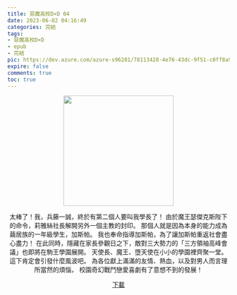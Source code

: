 ```yaml
---
title: 惡魔高校D×D 04
date: 2023-06-02 04:16:49
categories: 完結
tags:
- 惡魔高校D×D
- epub
- 完結
pic: https://dev.azure.com/azure-s96281/78113428-4e76-43dc-9f51-c0ff8a913055/_apis/git/repositories/a379171b-de46-4c10-9b0d-00da23959885/items?path=/Epub%20Cover/%E6%83%A1%E9%AD%94%E9%AB%98%E6%A0%A1D%C3%97D-04.jpg&versionDescriptor%5BversionOptions%5D=0&versionDescriptor%5BversionType%5D=0&versionDescriptor%5Bversion%5D=main&resolveLfs=true&%24format=octetStream&api-version=5.0
expire: false
comments: true
toc: true
---
```


<div style="text-align:center" class="kratos-post-content">

<img width="250px" src="https://dev.azure.com/azure-s96281/78113428-4e76-43dc-9f51-c0ff8a913055/_apis/git/repositories/a379171b-de46-4c10-9b0d-00da23959885/items?path=/Epub%20Cover/%E6%83%A1%E9%AD%94%E9%AB%98%E6%A0%A1D%C3%97D-04.jpg&versionDescriptor%5BversionOptions%5D=0&versionDescriptor%5BversionType%5D=0&versionDescriptor%5Bversion%5D=main&resolveLfs=true&%24format=octetStream&api-version=5.0">

<p>
太棒了！我，兵藤一誠，終於有第二個人要叫我學長了！
由於魔王瑟傑克斯陛下的命令，莉雅絲社長解開另外一個主教的封印。
那個人就是因為本身的能力成為繭居族的一年級學生，加斯帕。
我也奉命指導加斯帕，為了讓加斯帕重返社會盡心盡力！
在此同時，隱藏在家長參觀日之下，敵對三大勢力的「三方領袖高峰會議」也即將在駒王學園展開。
天使長、魔王、墮天使在小小的學園裡齊聚一堂。這下肯定會引發什麼風波吧。
為各位獻上滿滿的友情、熱血，以及對男人而言理所當然的煩惱，
校園奇幻戰鬥戀愛喜劇有了意想不到的發展！
</p>

<p>
<a href="https://epubdatabase.azurewebsites.net/EBOOKS/EPUB/完結/惡魔高校D×D/惡魔高校D×D/04%E6%83%A1%E9%AD%94%E9%AB%98%E6%A0%A1D%C3%97D.epub?download=1">下載</a>
</p>

</div>
